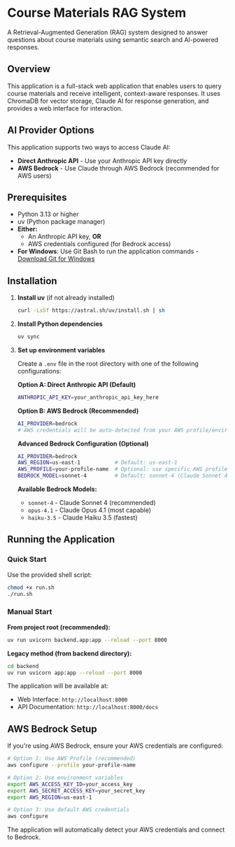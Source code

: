 # Course Materials RAG System

A Retrieval-Augmented Generation (RAG) system designed to answer questions about course materials using semantic search and AI-powered responses.

## Overview

This application is a full-stack web application that enables users to query course materials and receive intelligent, context-aware responses. It uses ChromaDB for vector storage, Claude AI for response generation, and provides a web interface for interaction.

## AI Provider Options

This application supports two ways to access Claude AI:

- **Direct Anthropic API** - Use your Anthropic API key directly
- **AWS Bedrock** - Use Claude through AWS Bedrock (recommended for AWS users)

## Prerequisites

- Python 3.13 or higher
- uv (Python package manager)
- **Either:**
  - An Anthropic API key, **OR**
  - AWS credentials configured (for Bedrock access)
- **For Windows**: Use Git Bash to run the application commands - [Download Git for Windows](https://git-scm.com/downloads/win)

## Installation

1. **Install uv** (if not already installed)
   ```bash
   curl -LsSf https://astral.sh/uv/install.sh | sh
   ```

2. **Install Python dependencies**
   ```bash
   uv sync
   ```

3. **Set up environment variables**
   
   Create a `.env` file in the root directory with one of the following configurations:

   **Option A: Direct Anthropic API (Default)**
   ```bash
   ANTHROPIC_API_KEY=your_anthropic_api_key_here
   ```

   **Option B: AWS Bedrock (Recommended)**
   ```bash
   AI_PROVIDER=bedrock
   # AWS credentials will be auto-detected from your AWS profile/environment
   ```

   **Advanced Bedrock Configuration (Optional)**
   ```bash
   AI_PROVIDER=bedrock
   AWS_REGION=us-east-1           # Default: us-east-1
   AWS_PROFILE=your-profile-name  # Optional: use specific AWS profile
   BEDROCK_MODEL=sonnet-4         # Default: sonnet-4 (Claude Sonnet 4)
   ```

   **Available Bedrock Models:**
   - `sonnet-4` - Claude Sonnet 4 (recommended)
   - `opus-4.1` - Claude Opus 4.1 (most capable)
   - `haiku-3.5` - Claude Haiku 3.5 (fastest)

## Running the Application

### Quick Start

Use the provided shell script:
```bash
chmod +x run.sh
./run.sh
```

### Manual Start

**From project root (recommended):**
```bash
uv run uvicorn backend.app:app --reload --port 8000
```

**Legacy method (from backend directory):**
```bash
cd backend
uv run uvicorn app:app --reload --port 8000
```

The application will be available at:
- Web Interface: `http://localhost:8000`
- API Documentation: `http://localhost:8000/docs`

## AWS Bedrock Setup

If you're using AWS Bedrock, ensure your AWS credentials are configured:

```bash
# Option 1: Use AWS Profile (recommended)
aws configure --profile your-profile-name

# Option 2: Use environment variables
export AWS_ACCESS_KEY_ID=your_access_key
export AWS_SECRET_ACCESS_KEY=your_secret_key
export AWS_REGION=us-east-1

# Option 3: Use default AWS credentials
aws configure
```

The application will automatically detect your AWS credentials and connect to Bedrock.

